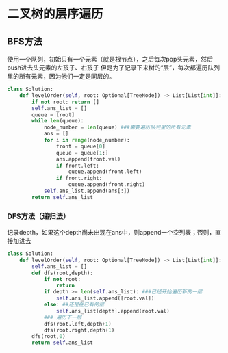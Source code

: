# 二叉树的层序遍历 

## BFS方法
使用一个队列，初始只有一个元素（就是根节点），之后每次pop头元素，然后push进去头元素的左孩子、右孩子
但是为了记录下来树的“层”，每次都遍历队列里的所有元素，因为他们一定是同层的。

```python
class Solution:
    def levelOrder(self, root: Optional[TreeNode]) -> List[List[int]]:
        if not root: return []
        self.ans_list = []
        queue = [root]
        while len(queue):
            node_number = len(queue) ###需要遍历队列里的所有元素
            ans = []
            for i in range(node_number):
                front = queue[0]
                queue = queue[1:]
                ans.append(front.val)
                if front.left:
                    queue.append(front.left)
                if front.right:
                    queue.append(front.right)
            self.ans_list.append(ans[:])
        return self.ans_list
```

### DFS方法（递归法）

记录depth，如果这个depth尚未出现在ans中，则append一个空列表；否则，直接加进去

```python
class Solution:
    def levelOrder(self, root: Optional[TreeNode]) -> List[List[int]]:
        self.ans_list = []
        def dfs(root,depth):
            if not root:
                return 
            if depth >= len(self.ans_list): ###已经开始遍历新的一层
                self.ans_list.append([root.val])
            else: ##还是在已有的层
                self.ans_list[depth].append(root.val)
            ### 遍历下一层
            dfs(root.left,depth+1)
            dfs(root.right,depth+1)
        dfs(root,0)
        return self.ans_list
```

